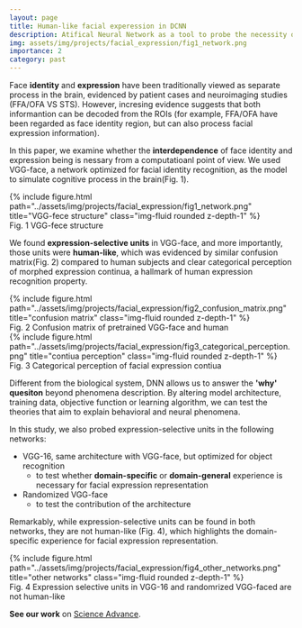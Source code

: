 ```yaml
---
layout: page
title: Human-like facial experession in DCNN
description: Atifical Neural Network as a tool to probe the necessity of experience in facial expression representation
img: assets/img/projects/facial_expression/fig1_network.png
importance: 2
category: past
---
```


Face **identity** and **expression** have been traditionally viewed as separate process in the brain, evidenced by patient cases and neuroimaging studies (FFA/OFA VS STS). However, incresing evidence suggests that both informantion can be decoded from the ROIs (for example, FFA/OFA have been regarded as face identity region, but can also process facial expression information).

In this paper, we examine whether the **interdependence** of face identity and expression being is nessary from a computatioanl point of view. We used VGG-face, a network optimized for facial identity recognition, as the model to simulate cognitive process in the brain(Fig. 1). 

<div class="row">
    <div class="col-sm mt-3 mt-md-0">
        {% include figure.html path="../assets/img/projects/facial_expression/fig1_network.png" title="VGG-fece structure" class="img-fluid rounded z-depth-1" %}
    </div>
</div>
<div class="caption">
    Fig. 1 VGG-fece structure
</div>

We found **expression-selective units** in VGG-face, and more importantly, those units were **human-like**, which was evidenced by similar confusion matrix(Fig. 2) compared to human subjects and clear categorical perception of morphed expression continua, a hallmark of human expression recognition property. 

<div class="row">
    <div class="col-sm mt-3 mt-md-0">
        {% include figure.html path="../assets/img/projects/facial_expression/fig2_confusion_matrix.png" title="confusion matrix" class="img-fluid rounded z-depth-1" %}
    </div>
</div>
<div class="caption">
    Fig. 2 Confusion matrix of pretrained VGG-face and human
</div>

<div class="row">
    <div class="col-sm mt-3 mt-md-0">
        {% include figure.html path="../assets/img/projects/facial_expression/fig3_categorical_perception.png" title="contiua perception" class="img-fluid rounded z-depth-1" %}
    </div>
</div>
<div class="caption">
    Fig. 3 Categorical perception of facial expression contiua
</div>

Different from the biological system, DNN allows us to answer the **'why' quesiton** beyond phenomena description. By altering model architecture, training data, objective function or learning algorithm, we can test the theories that aim to explain behavioral and neural phenomena. 

In this study, we also probed expression-selective units in the following networks:

- VGG-16, same architecture with VGG-face, but optimized for object recognition
  - to test whether **domain-specific** or **domain-general** experience is necessary for facial expression representation
- Randomized VGG-face
  - to test the contribution of the architecture

Remarkably, while expression-selective units can be found in both networks, they are not human-like (Fig. 4), which highlights the domain-specific experience for facial expression representation. 

<div class="row">
    <div class="col-sm mt-3 mt-md-0">
        {% include figure.html path="../assets/img/projects/facial_expression/fig4_other_networks.png" title="other networks" class="img-fluid rounded z-depth-1" %}
    </div>
</div>
<div class="caption">
    Fig. 4 Expression selective units in VGG-16 and randomrized VGG-faced are not human-like
</div> 




**See our work** on [Science Advance](https://www.science.org/doi/full/10.1126/sciadv.abj4383). 